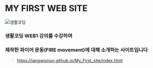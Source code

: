# MY FIRST WEB SITE

![생활코딩](https://velog.velcdn.com/images/tjddus0302/post/ba41bbc7-8555-4018-a4cd-8f43cc16c8e0/%EC%83%9D%ED%99%9C%EC%BD%94%EB%94%A9.jpg)

### 생활코딩 WEB1 강의를 수강하며  
### 제작한 파이어 운동(FIRE movement)에 대해 소개하는 사이트입니다

>https://jangwoojun.github.io/My_First_site/index.html
